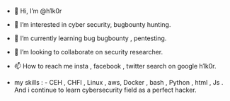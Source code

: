 - 👋 Hi, I’m @h1k0r
- 👀 I’m interested in cyber security, bugbounty hunting.
- 🌱 I’m currently learning bug bugbounty , pentesting.
- 💞️ I’m looking to collaborate on security researcher.
- 📫 How to reach me insta , facebook , twitter search on google h1k0r.

- my skills : - CEH , CHFI , Linux , aws, Docker , bash , Python , html , Js . And i continue to learn cybersecurity field as a perfect hacker.

<!---
h1k0r/h1k0r is a ✨ special ✨ repository because its `README.md` (this file) appears on your GitHub profile.
You can click the Preview link to take a look at your changes.
--->
